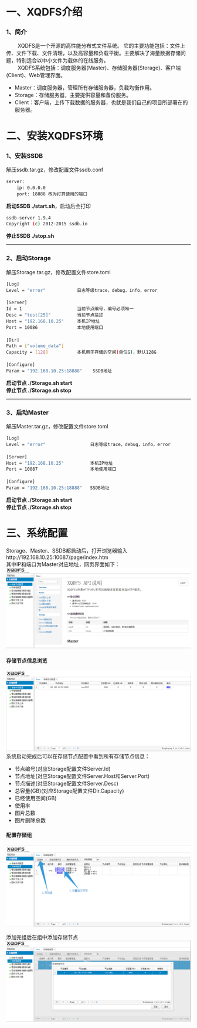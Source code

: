 # 一、XQDFS介绍  
### 1、简介

&nbsp;&nbsp;&nbsp;&nbsp;&nbsp;&nbsp;&nbsp;&nbsp;XQDFS是一个开源的高性能分布式文件系统。 它的主要功能包括：文件上传、文件下载、文件清理，以及高容量和负载平衡。主要解决了海量数据存储问题，特别适合以中小文件为载体的在线服务。  
&nbsp;&nbsp;&nbsp;&nbsp;&nbsp;&nbsp;&nbsp;&nbsp;XQDFS系统包括：调度服务器(Master)、存储服务器(Storage)、客户端(Client)、Web管理界面。

* Master：调度服务器，管理所有存储服务器，负载均衡作用。  
* Storage：存储服务器，主要提供容量和备份服务。  
* Client：客户端，上传下载数据的服务器，也就是我们自己的项目所部署在的服务器。

# 二、安装XQDFS环境  
### 1、安装SSDB 
解压ssdb.tar.gz，修改配置文件ssdb.conf
```bash
server:
	ip: 0.0.0.0
	port: 18888 改为打算使用的端口
```

**启动SSDB ./start.sh**，启动后会打印 
```bash 
ssdb-server 1.9.4
Copyright (c) 2012-2015 ssdb.io
```

**停止SSDB ./stop.sh**

***

### 2、启动Storage
解压Storage.tar.gz，修改配置文件store.toml
```bash
[Log]
Level = "error"            日志等级trace，debug，info，error

[Server]
Id = 1                     当前节点编号，编号必须唯一   
Desc = "test[25]"          当前节点描述
Host = "192.168.10.25"     本机IP地址
Port = 10086               本地使用端口

[Dir]
Path = ["volume_data"]
Capacity = [128]           本机用于存储的空间(单位G)，默认128G

[Configure]
Param = "192.168.10.25:18888"    SSDB地址
```

**启动节点 ./Storage.sh start**  
**停止节点 ./Storage.sh stop**

***

### 3、启动Master

解压Master.tar.gz，修改配置文件store.toml
```bash
[Log]
Level = "error"                 日志等级trace，debug，info，error

[Server]
Host = "192.168.10.25"          本机IP地址                                    
Port = 10087                    本地使用端口

[Configure]
Param = "192.168.10.25:18888"   SSDB地址
```

**启动节点 ./Storage.sh start**  
**停止节点 ./Storage.sh stop**

# 三、系统配置
Storage、Master、SSDB都启动后，打开浏览器输入http://192.168.10.25:10087/page/index.htm  
其中IP和端口为Master对应地址，网页界面如下： 
![](doc/config1.png)

#### 存储节点信息浏览
![](doc/config2.png)
系统启动完成后可以在存储节点配置中看到所有存储节点信息：
* 节点编号(对应Storage配置文件Server.Id)
* 节点地址(对应Storage配置文件Server.Host和Server.Port)
* 节点描述(对应Storage配置文件Server.Desc)
* 总容量(GB)(对应Storage配置文件Dir.Capacity)
* 已经使用空间(GB)
* 使用率
* 图片总数
* 图片删除总数

#### 配置存储组
![](doc/config3.png)

添加完组后在组中添加存储节点
![](doc/config4.png)

